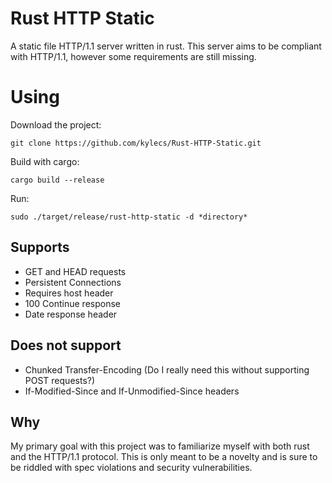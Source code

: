 # Rust HTTP Static
A static file HTTP/1.1 server written in rust. This server aims to be compliant
with HTTP/1.1, however some requirements are still missing.

# Using
Download the project:

`git clone https://github.com/kylecs/Rust-HTTP-Static.git`

Build with cargo:

`cargo build --release`

Run:

`sudo ./target/release/rust-http-static -d *directory*`

## Supports
* GET and HEAD requests
* Persistent Connections
* Requires host header
* 100 Continue response
* Date response header

## Does not support
* Chunked Transfer-Encoding (Do I really need this without supporting POST requests?)
* If-Modified-Since and If-Unmodified-Since headers

## Why
My primary goal with this project was to familiarize myself with both rust
and the HTTP/1.1 protocol. This is only meant to be a novelty and is
sure to be riddled with spec violations and security vulnerabilities.
